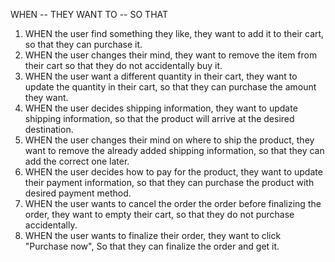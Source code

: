 WHEN  --  THEY WANT TO  --  SO THAT
1. WHEN the user find something they like, 
they want to add it to their cart, 
so that they can purchase it.
2. WHEN the user changes their mind,
   they want to remove the item from their cart
   so that they do not accidentally buy it.
3. WHEN the user want a different quantity in their cart,
   they want to update the quantity in their cart,
   so that they can purchase the amount they want.
4. WHEN the user decides shipping information,
   they want to update shipping information,
   so that the product will arrive at the desired destination.
5. WHEN the user changes their mind on where to ship the product,
   they want to remove the already added shipping information,
   so that they can add the correct one later.
6. WHEN the user decides how to pay for the product,
   they want to update their payment information,
   so that they can purchase the product with desired payment method.
7. WHEN the user wants to cancel the order the order before finalizing the order,
   they want to empty their cart,
   so that they do not purchase accidentally.
8. WHEN the user wants to finalize their order,
   they want to click "Purchase now",
   So that they can finalize the order and get it.
    

